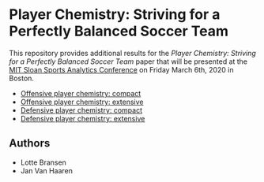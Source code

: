 # Player Chemistry: Striving for a Perfectly Balanced Soccer Team

This repository provides additional results for the *Player Chemistry: Striving for a Perfectly Balanced Soccer Team* paper that will be presented at the [MIT Sloan Sports Analytics Conference](http://www.sloansportsconference.com) on Friday March 6th, 2020 in Boston.

* [Offensive player chemistry: compact](offensive.md)
* [Offensive player chemistry: extensive](offensive-full.md)
* [Defensive player chemistry: compact](defensive.md)
* [Defensive player chemistry: extensive](defensive-full.md)

## Authors
* Lotte Bransen
* Jan Van Haaren
